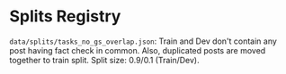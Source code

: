 # Splits Registry

`data/splits/tasks_no_gs_overlap.json`: Train and Dev don't contain any post having fact check in common. Also, duplicated posts are moved together to train split. Split size: 0.9/0.1 (Train/Dev).